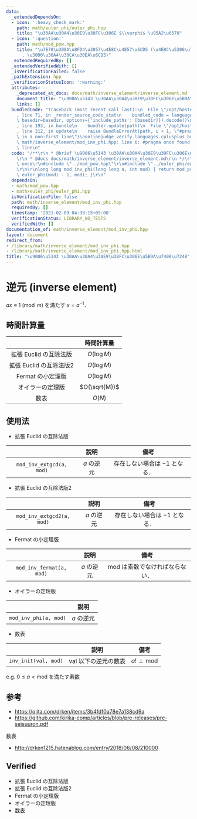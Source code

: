```yaml
---
data:
  _extendedDependsOn:
  - icon: ':heavy_check_mark:'
    path: math/euler_phi/euler_phi.hpp
    title: "\u30AA\u30A4\u30E9\u30FC\u306E $\\varphi$ \u95A2\u6570"
  - icon: ':question:'
    path: math/mod_pow.hpp
    title: "\u7E70\u308A\u8FD4\u3057\u4E8C\u4E57\u6CD5 (\u4E8C\u5206\u7D2F\u4E57\u6CD5\
      , \u30D0\u30A4\u30CA\u30EA\u6CD5)"
  _extendedRequiredBy: []
  _extendedVerifiedWith: []
  _isVerificationFailed: false
  _pathExtension: hpp
  _verificationStatusIcon: ':warning:'
  attributes:
    _deprecated_at_docs: docs/math/inverse_element/inverse_element.md
    document_title: "\u9006\u5143 \u30AA\u30A4\u30E9\u30FC\u306E\u5B9A\u7406\u7248"
    links: []
  bundledCode: "Traceback (most recent call last):\n  File \"/opt/hostedtoolcache/Python/3.9.1/x64/lib/python3.9/site-packages/onlinejudge_verify/documentation/build.py\"\
    , line 71, in _render_source_code_stat\n    bundled_code = language.bundle(stat.path,\
    \ basedir=basedir, options={'include_paths': [basedir]}).decode()\n  File \"/opt/hostedtoolcache/Python/3.9.1/x64/lib/python3.9/site-packages/onlinejudge_verify/languages/cplusplus.py\"\
    , line 193, in bundle\n    bundler.update(path)\n  File \"/opt/hostedtoolcache/Python/3.9.1/x64/lib/python3.9/site-packages/onlinejudge_verify/languages/cplusplus_bundle.py\"\
    , line 312, in update\n    raise BundleErrorAt(path, i + 1, \"#pragma once found\
    \ in a non-first line\")\nonlinejudge_verify.languages.cplusplus_bundle.BundleErrorAt:\
    \ math/inverse_element/mod_inv_phi.hpp: line 6: #pragma once found in a non-first\
    \ line\n"
  code: "/**\r\n * @brief \u9006\u5143 \u30AA\u30A4\u30E9\u30FC\u306E\u5B9A\u7406\u7248\
    \r\n * @docs docs/math/inverse_element/inverse_element.md\r\n */\r\n\r\n#pragma\
    \ once\r\n#include \"../mod_pow.hpp\"\r\n#include \"../euler_phi/euler_phi.hpp\"\
    \r\n\r\nlong long mod_inv_phi(long long a, int mod) { return mod_pow(a % mod,\
    \ euler_phi(mod) - 1, mod); }\r\n"
  dependsOn:
  - math/mod_pow.hpp
  - math/euler_phi/euler_phi.hpp
  isVerificationFile: false
  path: math/inverse_element/mod_inv_phi.hpp
  requiredBy: []
  timestamp: '2021-02-09 04:38:15+09:00'
  verificationStatus: LIBRARY_NO_TESTS
  verifiedWith: []
documentation_of: math/inverse_element/mod_inv_phi.hpp
layout: document
redirect_from:
- /library/math/inverse_element/mod_inv_phi.hpp
- /library/math/inverse_element/mod_inv_phi.hpp.html
title: "\u9006\u5143 \u30AA\u30A4\u30E9\u30FC\u306E\u5B9A\u7406\u7248"
---
```

# 逆元 (inverse element)

$ax \equiv 1 \pmod{m}$ を満たす $x = a^{-1}$．


## 時間計算量

||時間計算量|
|:--:|:--:|
|拡張 Euclid の互除法版|$O(\log{M})$|
|拡張 Euclid の互除法版2|$O(\log{M})$|
|Fermat の小定理版|$O(\log{M})$|
|オイラーの定理版|$O(\sqrt{M})$|
|数表|$O(N)$|


## 使用法

- 拡張 Euclid の互除法版

||説明|備考|
|:--:|:--:|:--:|
|`mod_inv_extgcd(a, mod)`|$a$ の逆元|存在しない場合は $-1$ となる．|

- 拡張 Euclid の互除法版2

||説明|備考|
|:--:|:--:|:--:|
|`mod_inv_extgcd2(a, mod)`|$a$ の逆元|存在しない場合は $-1$ となる．|

- Fermat の小定理版

||説明|備考|
|:--:|:--:|:--:|
|`mod_inv_fermat(a, mod)`|$a$ の逆元|$\mathrm{mod}$ は素数でなければならない．|

- オイラーの定理版

||説明|
|:--:|:--:|
|`mod_inv_phi(a, mod)`|$a$ の逆元|

- 数表

||説明|備考|
|:--:|:--:|:--:|
|`inv_init(val, mod)`|$\mathrm{val}$ 以下の逆元の数表|$a! \perp \mathrm{mod}$|

e.g. $0 \leq a < \mathrm{mod}$ を満たす素数


## 参考

- https://qiita.com/drken/items/3b4fdf0a78e7a138cd9a
- https://github.com/kirika-comp/articles/blob/pre-releases/pre-seisuuron.pdf

数表
- http://drken1215.hatenablog.com/entry/2018/06/08/210000


## Verified

- 拡張 Euclid の互除法版
- 拡張 Euclid の互除法版2
- Fermat の小定理版
- オイラーの定理版
- [数表](https://atcoder.jp/contests/dwacon2017-honsen/submissions/9318092)
